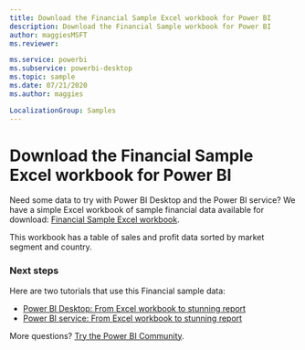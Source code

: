 ```yaml
---
title: Download the Financial Sample Excel workbook for Power BI
description: Download the Financial Sample workbook for Power BI
author: maggiesMSFT
ms.reviewer: 

ms.service: powerbi
ms.subservice: powerbi-desktop
ms.topic: sample
ms.date: 07/21/2020
ms.author: maggies

LocalizationGroup: Samples
---
```

# Download the Financial Sample Excel workbook for Power BI
Need some data to try with Power BI Desktop and the Power BI service? We have a simple Excel workbook of sample financial data available for download: 
[Financial Sample Excel workbook](https://go.microsoft.com/fwlink/?LinkID=521962).

This workbook has a table of sales and profit data sorted by market segment and country.

### Next steps

Here are two tutorials that use this Financial sample data:

- [Power BI Desktop: From Excel workbook to stunning report](desktop-excel-stunning-report.md)
- [Power BI service: From Excel workbook to stunning report](service-from-excel-to-stunning-report.md)

More questions? [Try the Power BI Community](https://community.powerbi.com/).
